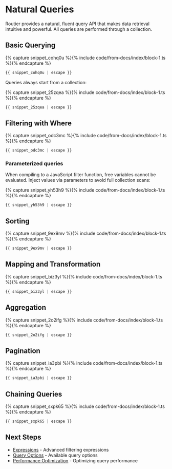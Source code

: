 # Natural Queries

Routier provides a natural, fluent query API that makes data retrieval intuitive and powerful. All queries are performed through a collection.

## Basic Querying



{% capture snippet_cohq0u %}{% include code/from-docs/index/block-1.ts %}{% endcapture %}

```ts
{{ snippet_cohq0u | escape }}
```


Queries always start from a collection:



{% capture snippet_25zqea %}{% include code/from-docs/index/block-1.ts %}{% endcapture %}

```ts
{{ snippet_25zqea | escape }}
```


## Filtering with Where



{% capture snippet_odc3mc %}{% include code/from-docs/index/block-1.ts %}{% endcapture %}

```ts
{{ snippet_odc3mc | escape }}
```


### Parameterized queries

When compiling to a JavaScript filter function, free variables cannot be evaluated. Inject values via parameters to avoid full collection scans:




{% capture snippet_yh53h9 %}{% include code/from-docs/index/block-1.ts %}{% endcapture %}

```ts
{{ snippet_yh53h9 | escape }}
```



## Sorting



{% capture snippet_9ex9mv %}{% include code/from-docs/index/block-1.ts %}{% endcapture %}

```ts
{{ snippet_9ex9mv | escape }}
```


## Mapping and Transformation



{% capture snippet_biz3yl %}{% include code/from-docs/index/block-1.ts %}{% endcapture %}

```ts
{{ snippet_biz3yl | escape }}
```


## Aggregation



{% capture snippet_2o2ifg %}{% include code/from-docs/index/block-1.ts %}{% endcapture %}

```ts
{{ snippet_2o2ifg | escape }}
```


## Pagination



{% capture snippet_ia3pbi %}{% include code/from-docs/index/block-1.ts %}{% endcapture %}

```ts
{{ snippet_ia3pbi | escape }}
```


## Chaining Queries



{% capture snippet_sxpk65 %}{% include code/from-docs/index/block-1.ts %}{% endcapture %}

```ts
{{ snippet_sxpk65 | escape }}
```


## Next Steps

- [Expressions](/concepts/queries/expressions/) - Advanced filtering expressions
- [Query Options](/concepts/queries/query-options/) - Available query options
- [Performance Optimization](/concepts/data-pipeline/performance-optimization.md) - Optimizing query performance
